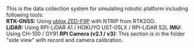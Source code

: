 This is the data collection system for simulating robotic platform including following tools:  
**RTK-GNSS:** Using [ublox ZED-F9P](https://ricelee.com/product/zed-f9p-gps-rtk-hat) with NTRIP from RTK2GO.  
**LiDAR:** Using RPI-LiDAR A1 / HOKUYO UST-05LX / RPI-LiDAR S2L
**IMU:** Using CH-100 / GY91
**RPI Camera (v2.1 / v3):** This section is in the folder "side view" with record and camera calibration.
